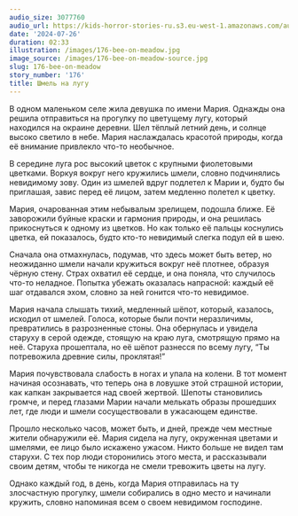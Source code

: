 ```yaml
---
audio_size: 3077760
audio_url: https://kids-horror-stories-ru.s3.eu-west-1.amazonaws.com/audio/176-bee-on-meadow.mp3
date: '2024-07-26'
duration: 02:33
illustration: /images/176-bee-on-meadow.jpg
image_source: /images/176-bee-on-meadow-source.jpg
slug: 176-bee-on-meadow
story_number: '176'
title: Шмель на лугу
---
```


В одном маленьком селе жила девушка по имени Мария. Однажды она решила отправиться на прогулку по цветущему лугу, который находился на окраине деревни. Шел тёплый летний день, и солнце высоко светило в небе. Мария наслаждалась красотой природы, когда её внимание привлекло что-то необычное.

В середине луга рос высокий цветок с крупными фиолетовыми цветками. Воркуя вокруг него кружились шмели, словно подчинялись невидимому зову. Один из шмелей вдруг подлетел к Марии и, будто бы приглашая, завис перед её лицом, затем медленно полетел к цветку.

Мария, очарованная этим небывалым зрелищем, подошла ближе. Её заворожили буйные краски и гармония природы, и она решилась прикоснуться к одному из цветков. Но как только её пальцы коснулись цветка, ей показалось, будто кто-то невидимый слегка подул ей в шею.

Сначала она отмахнулась, подумав, что здесь может быть ветер, но неожиданно шмели начали кружиться вокруг неё плотнее, образуя чёрную стену. Страх охватил её сердце, и она поняла, что случилось что-то неладное. Попытка убежать оказалась напрасной: каждый её шаг отдавался эхом, словно за ней гонится что-то невидимое.

Мария начала слышать тихий, медленный шёпот, который, казалось, исходил от шмелей. Голоса, которые были почти неразличимы, превратились в разрозненные стоны. Она обернулась и увидела старуху в серой одежде, стоящую на краю луга, смотрящую прямо на неё. Старуха прошептала, но её шёпот разнесся по всему лугу, “Ты потревожила древние силы, проклятая!”

Мария почувствовала слабость в ногах и упала на колени. В тот момент начиная осознавать, что теперь она в ловушке этой страшной истории, как капкан закрывается над своей жертвой. Шепоты становились громче, и перед глазами Марии начали мелькать образы прошедших лет, где люди и шмели сосуществовали в ужасающем единстве.

Прошло несколько часов, может быть, и дней, прежде чем местные жители обнаружили её. Мария сидела на лугу, окруженная цветами и шмелями, ее лицо было искажено ужасом. Никто больше не видел там старухи. С тех пор люди сторонились этого места, и рассказывали своим детям, чтобы те никогда не смели тревожить цветы на лугу.

Однако каждый год, в день, когда Мария отправилась на ту злосчастную прогулку, шмели собирались в одно место и начинали кружить, словно напоминая всем о своем невидимом господине.